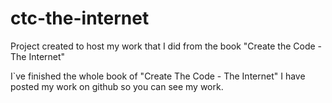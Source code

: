 # ctc-the-internet
Project created to host my work that I did from the book "Create the Code - The Internet"

I`ve finished the whole book of "Create The Code - The Internet"
I have posted my work on github so you can see my work.
